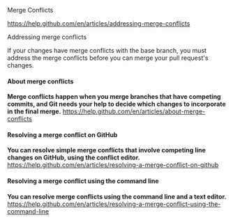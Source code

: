 

Merge Conflicts


https://help.github.com/en/articles/addressing-merge-conflicts

Addressing merge conflicts

If your changes have merge conflicts with the base branch, you must address the merge conflicts before you can merge your pull request's changes.


#### About merge conflicts
**Merge conflicts happen when you merge branches that have competing commits, and Git needs your help to decide which changes to incorporate in the final merge.**
https://help.github.com/en/articles/about-merge-conflicts


#### Resolving a merge conflict on GitHub
**You can resolve simple merge conflicts that involve competing line changes on GitHub, using the conflict editor.**
https://help.github.com/en/articles/resolving-a-merge-conflict-on-github


#### Resolving a merge conflict using the command line
**You can resolve merge conflicts using the command line and a text editor.**
https://help.github.com/en/articles/resolving-a-merge-conflict-using-the-command-line
